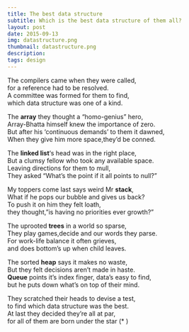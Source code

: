 ```yaml
---
title: The best data structure
subtitle: Which is the best data structure of them all?
layout: post
date: 2015-09-13
img: datastructure.png
thumbnail: datastructure.png
description: 
tags: design
---
```


The compilers came when they were called,  
for a reference had to be resolved.  
A committee was formed for them to find,  
which data structure was one of a kind.

The **array** they thought a “homo-genius” hero,  
Array-Bhatta himself knew the importance of zero.  
But after his ‘continuous demands’ to them it dawned,  
When they give him more space,they’d be conned.

The **linked list**‘s head was in the right place,  
But a clumsy fellow who took any available space.  
Leaving directions for them to mull,  
They asked “What’s the point if it all points to null?”

My toppers come last says weird Mr **stack**,  
What if he pops our bubble and gives us back?  
To push it on him they felt loath,  
they thought,”is having no priorities ever growth?”

The uprooted **trees** in a world so sparse,  
They play games,decide and our words they parse.  
For work-life balance it often grieves,  
and does bottom’s up when child leaves.

The sorted **heap** says it makes no waste,  
But they felt decisions aren’t made in haste.  
**Queue** points it’s index finger, data’s easy to find,  
but he puts down what’s on top of their mind.
 
They scratched their heads to devise a test,  
to find which data structure was the best.  
At last they decided they’re all at par,  
for all of them are born under the star (* )

 

